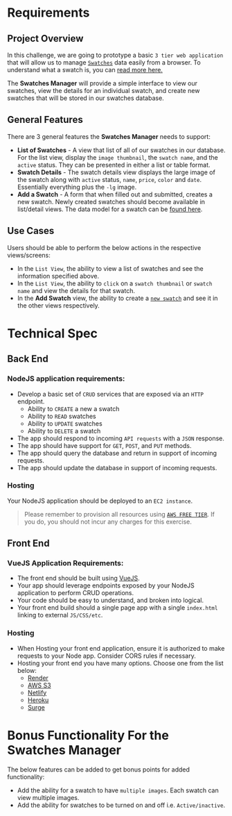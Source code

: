 # Requirements

## Project Overview
In this challenge, we are going to prototype a basic `3 tier web application` that will allow us to manage [`Swatches`](/swatches/readme.md) data easily from a browser. To understand what a swatch is, you can [read more here.](/swatches/readme.md)

The **Swatches Manager** will provide a simple interface to view our swatches, view the details for an individual swatch, and create new swatches that will be stored in our swatches database.

## General Features

There are 3 general features the **Swatches Manager** needs to support:
- **List of Swatches** - A view that list of all of our swatches in our database. For the list view, display the `image thumbnail`, the `swatch name`, and the `active` status. They can be presented in either a list or table format. 
- **Swatch Details** - The swatch details view displays the large image of the swatch along with `active` status, `name`, `price`, `color` and `date`. Essentially everything plus the `-lg` image. 
- **Add a Swatch** - A form that when filled out and submitted, creates a new swatch. Newly created swatches should become available in list/detail views. The data model for a swatch can be [found here](/swatches/readme.md). 

## Use Cases

Users should be able to perform the below actions in the respective views/screens:
- In the `List View`, the ability to view a list of swatches and see the information specified above. 
- In the `List View`, the ability to `click` on a `swatch thumbnail` or `swatch name` and view the details for that swatch. 
- In the **Add Swatch** view, the ability to create a [`new swatch`](/swatches/readme.md) and see it in the other views respectively.


# Technical Spec

## Back End 
### NodeJS application requirements: 
- Develop a basic set of `CRUD` services that are exposed via an `HTTP` endpoint. 
  - Ability to `CREATE` a new a swatch
  - Ability to `READ`  swatches
  - Ability to `UPDATE`  swatches
  - Ability to `DELETE` a swatch
- The app should respond to incoming `API requests` with a `JSON` response. 
- The app should have support for `GET`, `POST`, and `PUT` methods.
- The app should query the database and return in support of incoming requests. 
- The app should update the database in support of incoming requests.


### Hosting
Your NodeJS application should be deployed to an `EC2 instance`.  

> Please remember to provision all resources using [`AWS FREE TIER`](https://aws.amazon.com/free/). If you do, you should not incur any charges for this exercise. 

## Front End
### VueJS Application Requirements:
- The front end should be built using [VueJS](https://vuejs.org/). 
- Your app should leverage endpoints exposed by your NodeJS application to perform CRUD operations. 
- Your code should be easy to understand, and broken into logical. 
- Your front end build should a single page app with a single `index.html`
linking to external `JS/CSS/etc`. 

### Hosting
- When Hosting your front end application, ensure it is authorized to make requests to your Node app. Consider CORS rules if necessary.
- Hosting your front end you have many options. Choose one from the list below:  
  - [Render](https://render.com/)
  - [AWS S3](https://github.com/multiplegeorges/vue-cli-plugin-s3-deploy)    
  - [Netlify](https://www.netlify.com/docs/redirects/#history-pushstate-and-single-page-apps)
  - [Heroku](https://devcenter.heroku.com/articles/heroku-cli)
  - [Surge](http://surge.sh/)


# Bonus Functionality For the Swatches Manager
The below features can be added to get bonus points for added functionality: 
- Add the ability for a swatch to have `multiple images`. Each swatch can view multiple images.
- Add the ability for swatches to be turned on and off i.e. `Active/inactive`.